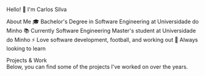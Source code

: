 Hello! 👋 I'm Carlos Silva

About Me
🎓 Bachelor's Degree in Software Engineering at Universidade do Minho
📚 Currently Software Engineering Master's student at Universidade do Minho
⚡ Love software development, football, and working out
🚀 Always looking to learn  

Projects & Work  
Below, you can find some of the projects I've worked on over the years.
